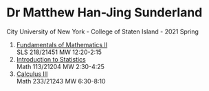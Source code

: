 # Dr Matthew Han-Jing Sunderland
City University of New York - College of Staten Island - 2021 Spring


1. [Fundamentals of Mathematics II](./218)  
   SLS 218/21451 MW 12:20-2:15
2. [Introduction to Statistics](./113)  
   Math 113/21204 MW 2:30-4:25
3. [Calculus III](./233)  
   Math 233/21243 MW 6:30-8:10
